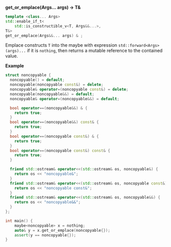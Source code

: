 **get_or_emplace(Args... args) -> T&**

```cpp
template <class... Args>
std::enable_if_t<
    std::is_constructible_v<T, Args&&...>,
T&>
get_or_emplace(Args&&... args) & ;
```

Emplace constructs `T` into the maybe with expression `std::forward<Args>(args)...` if it is `nothing`, then returns a mutable reference to the contained value.

**Example**

```cpp
struct noncopyable {
  noncopyable() = default;
  noncopyable(noncopyable const&) = delete;
  noncopyable& operator=(noncopyable const&) = delete;
  noncopyable(noncopyable&&) = default;
  noncopyable& operator=(noncopyable&&) = default;

  bool operator==(noncopyable&&) & {
    return true;
  }
  bool operator==(noncopyable&&) const& {
    return true;
  }
  bool operator==(noncopyable const&) & {
    return true;
  }
  bool operator==(noncopyable const&) const& {
    return true;
  }

  friend std::ostream& operator<<(std::ostream& os, noncopyable&) {
    return os << "noncopyable&";
  }
  friend std::ostream& operator<<(std::ostream& os, noncopyable const&) {
    return os << "noncopyable const&";
  }
  friend std::ostream& operator<<(std::ostream& os, noncopyable&&) {
    return os << "noncopyable&&";
  }
};

int main() {
    maybe<noncopyable> x = nothing;
    auto& y = x.get_or_emplace(noncopyable{});
    assert(y == noncopyable{});
}
```
